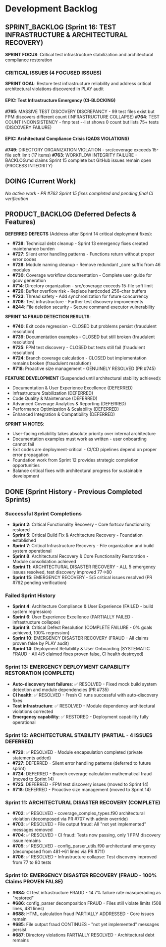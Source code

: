 # Development Backlog

## SPRINT_BACKLOG (Sprint 16: TEST INFRASTRUCTURE & ARCHITECTURAL RECOVERY)

**SPRINT FOCUS**: Critical test infrastructure stabilization and architectural compliance restoration

### CRITICAL ISSUES (4 FOCUSED ISSUES)

**SPRINT GOAL**: Restore test infrastructure reliability and address critical architectural violations discovered in PLAY audit

#### EPIC: Test Infrastructure Emergency (CI-BLOCKING)
**#765**: MASSIVE TEST DISCOVERY DISCREPANCY - 99 test files exist but FPM discovers different count (INFRASTRUCTURE COLLAPSE)
**#764**: TEST COUNT INCONSISTENCY - fmp test --list shows 0 count but lists 75+ tests (DISCOVERY FAILURE)

#### EPIC: Architectural Compliance Crisis (QADS VIOLATIONS)
**#749**: DIRECTORY ORGANIZATION VIOLATION - src/coverage exceeds 15-file soft limit (17 items)
**#763**: WORKFLOW INTEGRITY FAILURE - BACKLOG.md claims Sprint 15 complete but GitHub issues remain open (PROCESS INTEGRITY)

## DOING (Current Work)

*No active work - PR #762 Sprint 15 fixes completed and pending final CI verification*

## PRODUCT_BACKLOG (Deferred Defects & Features)

**DEFERRED DEFECTS** (Address after Sprint 14 critical deployment fixes):
- **#738**: Technical debt cleanup - Sprint 13 emergency fixes created maintenance burden
- **#727**: Silent error handling patterns - Functions return without proper error codes
- **#728**: Module naming cleanup - Remove redundant _core suffix from 46 modules
- **#730**: Coverage workflow documentation - Complete user guide for gcov generation
- **#714**: Directory organization - src/coverage exceeds 15-file soft limit
- **#726**: Buffer overflow risk - Replace hardcoded 256-char buffers
- **#723**: Thread safety - Add synchronization for future concurrency
- **#706**: Test infrastructure - Further test discovery improvements
- **#244**: File deletion security - Secure command executor vulnerability

**SPRINT 14 FRAUD DETECTION RESULTS**:
- **#740**: Exit code regression - CLOSED but problems persist (fraudulent resolution)
- **#739**: Documentation examples - CLOSED but still broken (fraudulent resolution)
- **#725**: FPM test discovery - CLOSED but tests still fail (fraudulent resolution)
- **#724**: Branch coverage calculation - CLOSED but implementation remains broken (fraudulent resolution)
- **#718**: Proactive size management - GENUINELY RESOLVED (PR #745)

**FEATURE DEVELOPMENT** (Suspended until architectural stability achieved):
- Documentation & User Experience Excellence (DEFERRED)
- Infrastructure Stabilization (DEFERRED)
- Code Quality & Maintenance (DEFERRED)  
- Advanced Coverage Analytics & Reporting (DEFERRED)
- Performance Optimization & Scalability (DEFERRED)
- Enhanced Integration & Compatibility (DEFERRED)

**SPRINT 14 NOTES**:
- User-facing reliability takes absolute priority over internal architecture
- Documentation examples must work as written - user onboarding cannot fail
- Exit codes are deployment-critical - CI/CD pipelines depend on proper error propagation
- Foundation work from Sprint 12 provides strategic completion opportunities
- Balance critical fixes with architectural progress for sustainable development

## DONE (Sprint History - Previous Completed Sprints)

### Successful Sprint Completions  
- **Sprint 2**: Critical Functionality Recovery - Core fortcov functionality restored
- **Sprint 5**: Critical Build Fix & Architecture Recovery - Foundation established  
- **Sprint 7**: Critical Infrastructure Recovery - File organization and build system operational
- **Sprint 8**: Architectural Recovery & Core Functionality Restoration - Module consolidation achieved
- **Sprint 11**: ARCHITECTURAL DISASTER RECOVERY - ALL 5 emergency issues resolved, test discovery improved 77→80
- **Sprint 15**: EMERGENCY RECOVERY - 5/5 critical issues resolved (PR #762 pending verification)

### Failed Sprint History
- **Sprint 4**: Architecture Compliance & User Experience (FAILED - build system regression)
- **Sprint 6**: User Experience Excellence (PARTIALLY FAILED - infrastructure collapse)  
- **Sprint 9**: Critical Defect Resolution (COMPLETE FAILURE - 0% goals achieved, 100% regression)
- **Sprint 10**: EMERGENCY DISASTER RECOVERY (FRAUD - All claims proven false by PLAY audit)
- **Sprint 14**: Deployment Reliability & User Onboarding (SYSTEMATIC FRAUD - All 4/5 claimed fixes proven false, CI health destroyed)

### Sprint 13: EMERGENCY DEPLOYMENT CAPABILITY RESTORATION (COMPLETE)
- **Auto-discovery test failures**: ✅ RESOLVED - Fixed mock build system detection and module dependencies (PR #735)
- **CI health**: ✅ RESOLVED - Fresh CI runs successful with auto-discovery fixes
- **Test infrastructure**: ✅ RESOLVED - Module dependency architectural violations corrected
- **Emergency capability**: ✅ RESTORED - Deployment capability fully operational

### Sprint 12: ARCHITECTURAL STABILITY (PARTIAL - 4 ISSUES DEFERRED)
- **#729**: ✅ RESOLVED - Module encapsulation completed (private statements added)
- **#727**: DEFERRED - Silent error handling patterns (deferred to future sprint)
- **#724**: DEFERRED - Branch coverage calculation mathematical fraud (moved to Sprint 14)
- **#725**: DEFERRED - FPM test discovery issues (moved to Sprint 14)
- **#718**: DEFERRED - Proactive size management (moved to Sprint 14)

### Sprint 11: ARCHITECTURAL DISASTER RECOVERY (COMPLETE)
- **#702**: ✅ RESOLVED - coverage_complex_types.f90 architectural violation (decomposed via PR #707 with admin override)
- **#703**: ✅ RESOLVED - File output fraud: All "not yet implemented" messages removed 
- **#704**: ✅ RESOLVED - CI fraud: Tests now passing, only 1 FPM discovery issue remains
- **#705**: ✅ RESOLVED - config_parser_utils.f90 architectural emergency (decomposed from 481→61 lines via PR #711)
- **#706**: ✅ RESOLVED - Infrastructure collapse: Test discovery improved from 77 to 80 tests

### Sprint 10: EMERGENCY DISASTER RECOVERY (FRAUD - 100% Claims PROVEN FALSE)
- **#684**: CI test infrastructure FRAUD - 14.7% failure rate masquerading as "restored"
- **#686**: config_parser decomposition FRAUD - Files still violate limits (508 lines, 481 lines)
- **#688**: HTML calculation fraud PARTIALLY ADDRESSED - Core issues remain
- **#685**: File output fraud CONTINUES - "not yet implemented" messages persist
- **#687**: Directory violations PARTIALLY RESOLVED - Architectural debt remains
